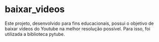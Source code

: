 # baixar_videos

Este projeto, desenvolvido para fins educacionais, possui o objetivo de baixar vídeos do Youtube na melhor resolução possível. Para isso, foi utilizada a biblioteca pytube.